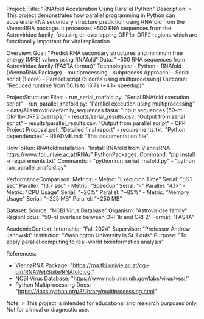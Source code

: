Project:
  Title: "RNAfold Acceleration Using Parallel Python"
  Description: >
    This project demonstrates how parallel programming in Python can accelerate RNA secondary structure prediction
    using RNAfold from the ViennaRNA package. It processes ~500 RNA sequences from the Astroviridae family,
    focusing on overlapping ORF1b–ORF2 regions which are functionally important for viral replication.

Overview:
  Goal: "Predict RNA secondary structures and minimum free energy (MFE) values using RNAfold"
  Data: "~500 RNA sequences from Astroviridae family (FASTA format)"
  Technologies:
    - Python
    - RNAfold (ViennaRNA Package)
    - multiprocessing
    - subprocess
  Approach:
    - Serial script (1 core)
    - Parallel script (5 cores using multiprocessing)
  Outcome: "Reduced runtime from 56.1s to 13.7s (~4.1× speedup)"

ProjectStructure:
  Files:
    - run_serial_rnafold.py: "Serial RNAfold execution script"
    - run_parallel_rnafold.py: "Parallel execution using multiprocessing"
    - data/Allastroviridaefamily_sequences.fasta: "Input sequences (50-nt ORF1b–ORF2 overlaps)"
    - results/serial_results.csv: "Output from serial script"
    - results/parallel_results.csv: "Output from parallel script"
    - CPP Project Proposal.pdf: "Detailed final report"
    - requirements.txt: "Python dependencies"
    - README.md: "This documentation file"

HowToRun:
  RNAfoldInstallation: "Install RNAfold from ViennaRNA: https://www.tbi.univie.ac.at/RNA/"
  PythonPackages:
    Command: "pip install -r requirements.txt"
  Commands:
    - "python run_serial_rnafold.py"
    - "python run_parallel_rnafold.py"

PerformanceComparison:
  Metrics:
    - Metric: "Execution Time"
      Serial: "56.1 sec"
      Parallel: "13.7 sec"
    - Metric: "Speedup"
      Serial: "-"
      Parallel: "4.1×"
    - Metric: "CPU Usage"
      Serial: "~20%"
      Parallel: "~85%"
    - Metric: "Memory Usage"
      Serial: "~225 MB"
      Parallel: "~250 MB"

Dataset:
  Source: "NCBI Virus Database"
  Organism: "Astroviridae family"
  RegionFocus: "50-nt overlaps between ORF1b and ORF2"
  Format: "FASTA"

AcademicContext:
  Internship: "Fall 2024"
  Supervisor: "Professor Andrew Janowski"
  Institution: "Washington University in St. Louis"
  Purpose: "To apply parallel computing to real-world bioinformatics analysis"

References:
  - ViennaRNA Package: "https://rna.tbi.univie.ac.at/cgi-bin/RNAWebSuite/RNAfold.cgi"
  - NCBI Virus Database: "https://www.ncbi.nlm.nih.gov/labs/virus/vssi/"
  - Python Multiprocessing Docs: "https://docs.python.org/3/library/multiprocessing.html"

Note: >
  This project is intended for educational and research purposes only. Not for clinical or diagnostic use.
